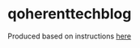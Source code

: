 # qoherenttechblog



Produced based on instructions [here](https://theplaybook.dev/docs/deploy-hugo-to-github-pages/)